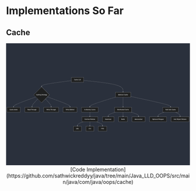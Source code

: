 # Implementations So Far

## Cache

<p align="center">
  <img src="https://github.com/sathwickreddyy/java/blob/main/Java_LLD_OOPS/src/main/java/com/java/oops/cache/architecture.png" alt="Cache Implementation Plan"/>
  <br>
[Code Implementation](https://github.com/sathwickreddyy/java/tree/main/Java_LLD_OOPS/src/main/java/com/java/oops/cache)</p>

